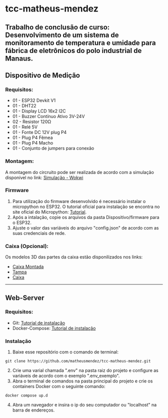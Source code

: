 # tcc-matheus-mendez
 
Trabalho de conclusão de curso: Desenvolvimento de um sistema de monitoramento de temperatura e umidade para fábrica de eletrônicos do polo industrial de Manaus.
---
## Dispositivo de Medição
### Requisitos:
- 01 - ESP32 Devkit V1
- 01 - DHT22
- 01 - Display LCD 16x2 I2C
- 01 - Buzzer Contínuo Ativo 3V-24V
- 02 - Resistor 120Ω
- 01 - Relé 5V
- 01 - Fonte DC 12V plug P4
- 01 - Plug P4 Fêmea
- 01 - Plug P4 Macho
- 01 - Conjunto de jumpers para conexão
### Montagem:
A montagem do circruito pode ser realizada de acordo com a simulação disponível no link:
[Simulação - Wokwi](https://wokwi.com/projects/403956833013289985)
### Firmware
1. Para utilização do firmware desenvolvido é necessário instalar o micropython no ESP32. O tutorial oficial para instalação se encontra no site oficial do Micropython: [Tutorial](https://docs.micropython.org/en/latest/esp32/tutorial/index.html).
2. Após a intalação, copie os arquivos da pasta Dispositivo/firmware para o ESP32.
3. Ajuste o valor das variáveis do arquivo "config.json" de acordo com as suas credenciais de rede.
### Caixa (Opcional):
Os modelos 3D das partes da caixa estão disponilizados nos links:
- [Caixa Montada](https://cad.onshape.com/documents/5ee563dabc5cf40dcc17a705/w/58cd88480544ae4f2f2674a2/e/ea1d19a6e14d2dda4d9e5ee0?renderMode=0&uiState=669c1ebdb32bef24137163c0)
- [Tampa](https://cad.onshape.com/documents/3d8aa507a34cd4c12f23734a/w/b65159fd5eff1da20cd30483/e/95e7f77ebec7b55297b8c4c9?renderMode=0&uiState=669c1f063b57660b633c96ce)
- [Caixa](https://cad.onshape.com/documents/34db8131c61f739183f87539/w/d9c9ee5d3cfbf7ce4d2ebe6c/e/afad426d46ba18abfd25e274?renderMode=0&uiState=669c1f363b57660b633c973d)

---
## Web-Server
### Requisitos:
- Git: [Tutorial de instalação](https://github.com/git-guides/install-git)
- Docker-Compose: [Tutorial de instalação](https://docs.docker.com/compose/install/)
### Instalação
1. Baixe esse repositório com o comando de terminal:
```terminal
git clone https://github.com/matheusmendez/tcc-matheus-mendez.git
```
2. Crie uma varial chamada ".env" na pasta raiz do projeto e configure as variáveis de acordo com o exemplo ".env_exemplo".
3. Abra o terminal de comandos na pasta principal do projeto e crie os containers Docker com o seguinte comando:
```terminal
docker compose up.d
```
4. Abra um navegador e insira o ip do seu computador ou "localhost" na barra de endereços.